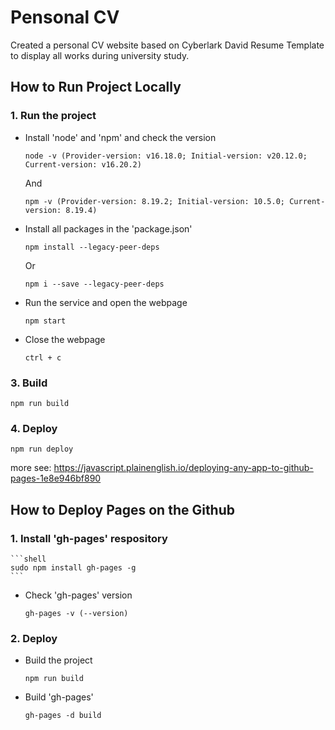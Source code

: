 # Pensonal CV
Created a personal CV website based on Cyberlark David Resume Template to display all works during university study.

## How to Run Project Locally
### 1. Run the project
* Install 'node' and 'npm' and check the version
    ```shell
    node -v (Provider-version: v16.18.0; Initial-version: v20.12.0; Current-version: v16.20.2)
    ```
    And
    ```shell
    npm -v (Provider-version: 8.19.2; Initial-version: 10.5.0; Current-version: 8.19.4)
    ```

* Install all packages in the 'package.json'
    ```shell
    npm install --legacy-peer-deps
    ```
    Or
    ```shell
    npm i --save --legacy-peer-deps
    ```

* Run the service and open the webpage
    ```shell
    npm start
    ```
   
* Close the webpage
    ```shell
    ctrl + c
    ```

### 3. Build
```shell
npm run build
```

### 4. Deploy
```shell
npm run deploy
```
more see: https://javascript.plainenglish.io/deploying-any-app-to-github-pages-1e8e946bf890


## How to Deploy Pages on the Github
### 1. Install 'gh-pages' respository
    ```shell
    sudo npm install gh-pages -g
    ```
* Check 'gh-pages' version
    ```shell
    gh-pages -v (--version)
    ```

### 2. Deploy 
* Build the project
    ```shell
    npm run build
    ```

* Build 'gh-pages'
    ```shell
    gh-pages -d build
    ```
